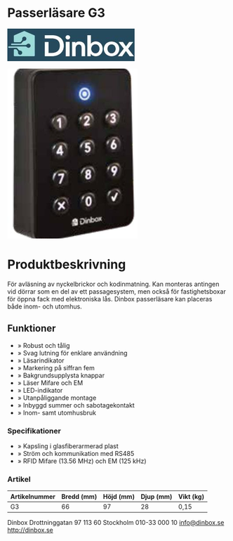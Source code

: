 # Passerläsare G3

![](_page_0_Picture_1.jpeg)

![](_page_0_Picture_2.jpeg)

# Produktbeskrivning

För avläsning av nyckelbrickor och kodinmatning. Kan monteras antingen vid dörrar som en del av ett passagesystem, men också för fastighetsboxar för öppna fack med elektroniska lås. Dinbox passerläsare kan placeras både inom- och utomhus.

## Funktioner

- » Robust och tålig
- » Svag lutning för enklare användning
- » Läsarindikator
- » Markering på siffran fem
- » Bakgrundsupplysta knappar
- » Läser Mifare och EM
- » LED-indikator
- » Utanpåliggande montage
- » Inbyggd summer och sabotagekontakt
- » Inom- samt utomhusbruk

### Specifikationer

- » Kapsling i glasfiberarmerad plast
- » Ström och kommunikation med RS485
- » RFID Mifare (13.56 MHz) och EM (125 kHz)

### Artikel

| Artikelnummer | Bredd (mm) | Höjd (mm) | Djup (mm) | Vikt (kg) |
|---------------|------------|-----------|-----------|-----------|
| G3            | 66         | 97        | 28        | 0,15      |

Dinbox Drottninggatan 97 113 60 Stockholm 010-33 000 10 info@dinbox.se http://dinbox.se
